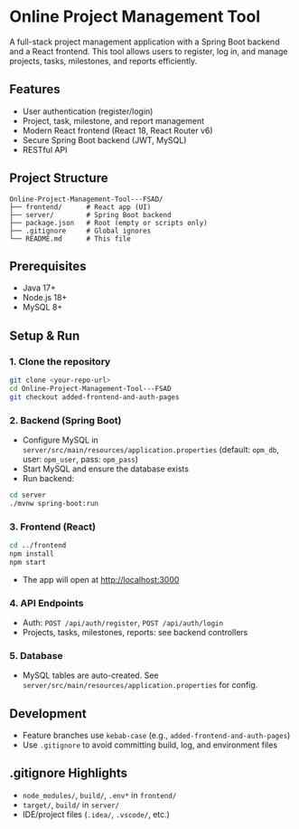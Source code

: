 # Online Project Management Tool

A full-stack project management application with a Spring Boot backend and a React frontend. This tool allows users to register, log in, and manage projects, tasks, milestones, and reports efficiently.

## Features
- User authentication (register/login)
- Project, task, milestone, and report management
- Modern React frontend (React 18, React Router v6)
- Secure Spring Boot backend (JWT, MySQL)
- RESTful API

## Project Structure
```
Online-Project-Management-Tool---FSAD/
├── frontend/      # React app (UI)
├── server/        # Spring Boot backend
├── package.json   # Root (empty or scripts only)
├── .gitignore     # Global ignores
└── README.md      # This file
```

## Prerequisites
- Java 17+
- Node.js 18+
- MySQL 8+

## Setup & Run

### 1. Clone the repository
```sh
git clone <your-repo-url>
cd Online-Project-Management-Tool---FSAD
git checkout added-frontend-and-auth-pages
```

### 2. Backend (Spring Boot)
- Configure MySQL in `server/src/main/resources/application.properties` (default: `opm_db`, user: `opm_user`, pass: `opm_pass`)
- Start MySQL and ensure the database exists
- Run backend:
```sh
cd server
./mvnw spring-boot:run
```

### 3. Frontend (React)
```sh
cd ../frontend
npm install
npm start
```
- The app will open at [http://localhost:3000](http://localhost:3000)

### 4. API Endpoints
- Auth: `POST /api/auth/register`, `POST /api/auth/login`
- Projects, tasks, milestones, reports: see backend controllers

### 5. Database
- MySQL tables are auto-created. See `server/src/main/resources/application.properties` for config.

## Development
- Feature branches use `kebab-case` (e.g., `added-frontend-and-auth-pages`)
- Use `.gitignore` to avoid committing build, log, and environment files

## .gitignore Highlights
- `node_modules/`, `build/`, `.env*` in `frontend/`
- `target/`, `build/` in `server/`
- IDE/project files (`.idea/`, `.vscode/`, etc.)
